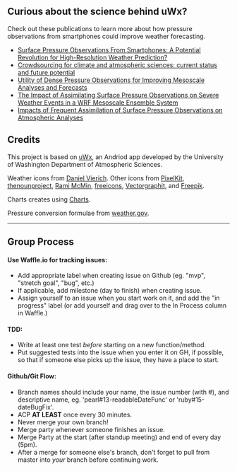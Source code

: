 ## Curious about the science behind uWx?

Check out these publications to learn more about how pressure observations from smartphones could improve weather forecasting.

* [Surface Pressure Observations From Smartphones: A Potential Revolution for High-Resolution Weather Prediction?](http://journals.ametsoc.org/doi/abs/10.1175/BAMS-D-13-00188.1)
* [Crowdsourcing for climate and atmospheric sciences: current status and future potential](http://onlinelibrary.wiley.com/doi/10.1002/joc.4210/abstract)
* [Utility of Dense Pressure Observations for Improving Mesoscale Analyses and Forecasts](http://journals.ametsoc.org/doi/citedby/10.1175/MWR-D-13-00269.1)
* [The Impact of Assimilating Surface Pressure Observations on Severe Weather Events in a WRF Mesoscale Ensemble System](http://journals.ametsoc.org/doi/abs/10.1175/2009MWR3042.1)
* [Impacts of Frequent Assimilation of Surface Pressure Observations on Atmospheric Analyses](http://journals.ametsoc.org/doi/abs/10.1175/MWR-D-14-00097.1)


## Credits

This project is based on [uWx](https://www.cmetwx.com/), an Andriod app developed by the University of Washington Department of Atmospheric Sciences.

Weather icons from [Daniel Vierich](http://www.danvierich.de/weather/). Other icons from [PixelKit](http://www.iconarchive.com/show/swanky-outlines-icons-by-pixelkit/15-Light-Bulb-icon.html), [thenounproject](https://thenounproject.com/term/barometer/1841/), [Rami McMin](http://www.flaticon.com/free-icon/winds-symbol_53372), [freeicons](http://www.freeiconspng.com/free-images/timer-icon-7808), [Vectorgraphit](http://www.flaticon.com/free-icon/2-drops_15553), and [Freepik](http://www.flaticon.com/authors/freepik).

Charts creates using [Charts](https://github.com/danielgindi/Charts).

Pressure conversion formulae from [weather.gov](https://www.weather.gov/media/epz/wxcalc/pressureConversion.pdf).

---

## Group Process

#### Use Waffle.io for tracking issues:

* Add appropriate label when creating issue on Github (eg. "mvp", "stretch goal", "bug", etc.)
* If applicable, add milestone (day to finish) when creating issue.
* Assign yourself to an issue when you start work on it, and add the "in progress" label (or add yourself and drag over to the In Process column in Waffle.)

#### TDD:

* Write at least one test *before* starting on a new function/method.
* Put suggested tests into the issue when you enter it on GH, if possible, so that if someone else picks up the issue, they have a place to start.

#### Github/Git Flow:

* Branch names should include your name, the issue number (with #), and descriptive name, eg. 'pearl#13-readableDateFunc' or 'ruby#15-dateBugFix'.
* ACP **AT LEAST** once every 30 minutes.
* Never merge your own branch!
* Merge party whenever someone finishes an issue.
* Merge Party at the start (after standup meeting) and end of every day (5pm).
* After a merge for someone else's branch, don't forget to pull from master into *your* branch before continuing work.
